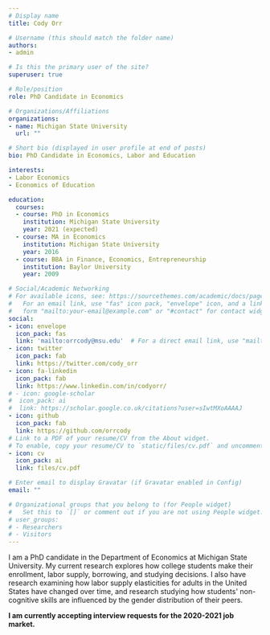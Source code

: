 ```yaml
---
# Display name
title: Cody Orr

# Username (this should match the folder name)
authors:
- admin

# Is this the primary user of the site?
superuser: true

# Role/position
role: PhD Candidate in Economics

# Organizations/Affiliations
organizations:
- name: Michigan State University
  url: ""

# Short bio (displayed in user profile at end of posts)
bio: PhD Candidate in Economics, Labor and Education

interests:
- Labor Economics
- Economics of Education

education:
  courses:
  - course: PhD in Economics
    institution: Michigan State University
    year: 2021 (expected)
  - course: MA in Economics
    institution: Michigan State University
    year: 2016
  - course: BBA in Finance, Economics, Entrepreneurship
    institution: Baylor University
    year: 2009

# Social/Academic Networking
# For available icons, see: https://sourcethemes.com/academic/docs/page-builder/#icons
#   For an email link, use "fas" icon pack, "envelope" icon, and a link in the
#   form "mailto:your-email@example.com" or "#contact" for contact widget.
social:
- icon: envelope
  icon_pack: fas
  link: 'mailto:orrcody@msu.edu'  # For a direct email link, use "mailto:test@example.org".
- icon: twitter
  icon_pack: fab
  link: https://twitter.com/cody_orr
- icon: fa-linkedin
  icon_pack: fab
  link: https://www.linkedin.com/in/codyorr/
# - icon: google-scholar
#  icon_pack: ai
#  link: https://scholar.google.co.uk/citations?user=sIwtMXoAAAAJ
- icon: github
  icon_pack: fab
  link: https://github.com/orrcody
# Link to a PDF of your resume/CV from the About widget.
# To enable, copy your resume/CV to `static/files/cv.pdf` and uncomment the lines below.
- icon: cv
  icon_pack: ai
  link: files/cv.pdf

# Enter email to display Gravatar (if Gravatar enabled in Config)
email: ""

# Organizational groups that you belong to (for People widget)
#   Set this to `[]` or comment out if you are not using People widget.
# user_groups:
# - Researchers
# - Visitors
---
```


I am a PhD candidate in the Department of Economics at Michigan State University. My current research explores how college students make their enrollment, labor supply, borrowing, and studying decisions. I also have research examining how labor supply elasticities for adults in the United States have changed over time, and research studying how students' non-cognitive skills are influenced by the gender distribution of their peers.

**I am currently accepting interview requests for the 2020-2021 job market.**
